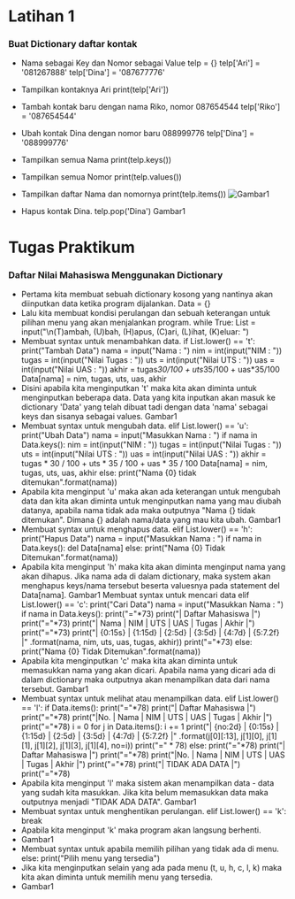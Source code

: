# Latihan 1
### Buat Dictionary daftar kontak
- Nama sebagai Key dan Nomor sebagai Value
telp = {}
telp['Ari'] = '081267888'
telp['Dina'] = '087677776'
- Tampilkan kontaknya Ari
print(telp['Ari'])
- Tambah kontak baru dengan nama Riko, nomor 087654544
telp['Riko'] = '087654544'
- Ubah kontak Dina dengan nomor baru 088999776
telp['Dina'] = '088999776'
- Tampilkan semua Nama
print(telp.keys())
- Tampilkan semua Nomor
print(telp.values())
- Tampilkan daftar Nama dan nomornya
print(telp.items())
![Gambar1](ambar/2.png)

- Hapus kontak Dina.
telp.pop('Dina')
Gambar1

# Tugas Praktikum
### Daftar Nilai Mahasiswa Menggunakan Dictionary
- Pertama kita membuat sebuah dictionary kosong yang nantinya akan diinputkan data ketika program dijalankan.
Data = {}
- Lalu kita membuat kondisi perulangan dan sebuah keterangan untuk pilihan menu yang akan menjalankan program.
while True:
    List = input("\n(T)ambah, (U)bah, (H)apus, (C)ari, (L)ihat, (K)eluar: ")
- Membuat syntax untuk menambahkan data.
if List.lower() == 't':
        print("Tambah Data")
        nama = input("Nama           : ")
        nim = int(input("NIM            : "))
        tugas = int(input("Nilai Tugas    : "))
        uts = int(input("Nilai UTS      : "))
        uas = int(input("Nilai UAS      : "))
        akhir = tugas*30/100 + uts*35/100 + uas*35/100
        Data[nama] = nim, tugas, uts, uas, akhir
- Disini apabila kita menginputkan 't' maka kita akan diminta untuk menginputkan beberapa data. Data yang kita inputkan akan masuk ke dictionary 'Data' yang telah dibuat tadi dengan data 'nama' sebagai keys dan sisanya sebagai values. Gambar1
- Membuat syntax untuk mengubah data.
elif List.lower() == 'u':
        print("Ubah Data")
        nama = input("Masukkan Nama  : ")
        if nama in Data.keys():
            nim = int(input("NIM            : "))
            tugas = int(input("Nilai Tugas    : "))
            uts = int(input("Nilai UTS      : "))
            uas = int(input("Nilai UAS      : "))
            akhir = tugas * 30 / 100 + uts * 35 / 100 + uas * 35 / 100
            Data[nama] = nim, tugas, uts, uas, akhir
        else:
            print("Nama {0} tidak ditemukan".format(nama))
- Apabila kita menginput 'u' maka akan ada keterangan untuk mengubah data dan kita akan diminta untuk menginputkan nama yang mau diubah datanya, apabila nama tidak ada maka outputnya "Nama {} tidak ditemukan". Dimana {} adalah nama/data yang mau kita ubah. Gambar1
- Membuat syntax untuk menghapus data.
elif List.lower() == 'h':
        print("Hapus Data")
        nama = input("Masukkan Nama  : ")
        if nama in Data.keys():
            del Data[nama]
        else:
            print("Nama {0} Tidak Ditemukan".format(nama))
- Apabila kita menginput 'h' maka kita akan diminta menginput nama yang akan dihapus. Jika nama ada di dalam dictionary, maka system akan menghapus keys/nama tersebut beserta valuesnya pada statement del Data[nama]. Gambar1
Membuat syntax untuk mencari data
elif List.lower() == 'c':
        print("Cari Data")
        nama = input("Masukkan Nama : ")
        if nama in Data.keys():
            print("="*73)
            print("|                             Daftar Mahasiswa                          |")
            print("="*73)
            print("| Nama            |       NIM       |  UTS  |  UAS  |  Tugas  |  Akhir  |")
            print("="*73)
            print("| {0:15s} | {1:15d} | {2:5d} | {3:5d} | {4:7d} | {5:7.2f} |"
                  .format(nama, nim, uts, uas, tugas, akhir))
            print("="*73)
        else:
            print("Nama {0} Tidak Ditemukan".format(nama))
- Apabila kita menginputkan 'c' maka kita akan diminta untuk memasukkan nama yang akan dicari. Apabila nama yang dicari ada di dalam dictionary maka outputnya akan menampilkan data dari nama tersebut. Gambar1
- Membuat syntax untuk melihat atau menampilkan data.
elif List.lower() == 'l':
        if Data.items():
            print("="*78)
            print("|                               Daftar Mahasiswa                             |")
            print("="*78)
            print("|No. | Nama            |       NIM       |  UTS  |  UAS  |  Tugas  |  Akhir  |")
            print("="*78)
            i = 0
            for j in Data.items():
                i += 1
                print("| {no:2d} | {0:15s} | {1:15d} | {2:5d} | {3:5d} | {4:7d} | {5:7.2f} |"
                      .format(j[0][:13], j[1][0], j[1][1], j[1][2], j[1][3], j[1][4], no=i))
            print("=" * 78)
        else:
            print("="*78)
            print("|                               Daftar Mahasiswa                             |")
            print("="*78)
            print("|No. | Nama            |       NIM       |  UTS  |  UAS  |  Tugas  |  Akhir  |")
            print("="*78)
            print("|                                TIDAK ADA DATA                              |")
            print("="*78)
- Apabila kita menginput 'l' maka sistem akan menampilkan data - data yang sudah kita masukkan. Jika kita belum memasukkan data maka outputnya menjadi "TIDAK ADA DATA". Gambar1
- Membuat syntax untuk menghentikan perulangan.
 elif List.lower() == 'k':
            break
- Apabila kita menginput 'k' maka program akan langsung berhenti. 
- Gambar1
- Membuat syntax untuk apabila memilih pilihan yang tidak ada di menu.
 else:
        print("Pilih menu yang tersedia")
- Jika kita menginputkan selain yang ada pada menu (t, u, h, c, l, k) maka kita akan diminta untuk memilih menu yang tersedia.
-  Gambar1
